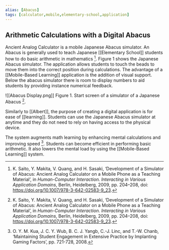 ```yaml
---
alias: [Abacus]
tags: [calculator,mobile,elementary-school,application]
---
```


## Arithmetic Calculations with a Digital Abacus

Ancient Analog Calculator is a mobile Japanese Abacus simulator. An Abacus is generally used to teach Japanese [[Elementary School]] students how to do basic arithmetic in mathematics [^1]. Figure 1 shows the Japanese Abacus simulator. The application allows students to touch the beads to move them into the correct position during calculations. The advantage of a [[Mobile-Based Learning]] application is the addition of visual support. Below the abacus simulator there is room to display numbers to aid students by providing instance numerical feedback.

![[Abacus Display.png]]
Figure 1. Start screen of a simulator of a Japanese Abacus [^1].

Similarly to [[Albert]], the purpose of creating a digital application is for ease of [[learning]]. Students can use the Japanese Abacus simulator at anytime and they do not need to rely on having access to the physical device.

The system augments math learning by enhancing mental calculations and improving speed [^2]. Students can become efficient in performing basic arithmetic. It also lowers the mental load by using the [[Mobile-Based Learning]] system.

[^1]: K. Saito, Y. Makita, V. Quang, and H. Sasaki, ‘Development of a Simulator of Abacus: Ancient Analog Calculator on a Mobile Phone as a Teaching Material’, in _Human-Computer Interaction. Interacting in Various Application Domains_, Berlin, Heidelberg, 2009, pp. 204–208, doi: https://doi.org/10.1007/978-3-642-02583-9_23.
[^2]: O. Y. M. Kua, J. C. Y. Wub, B. C. J. Yangb, C.-J. Linc, and T.-W. Chanb, ‘Maintaining Student Engagement in Extensive Practice by Implanting Gaming Factors’, pp. 721-728, 2008.
